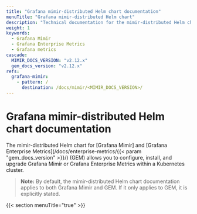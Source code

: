 ```yaml
---
title: "Grafana mimir-distributed Helm chart documentation"
menuTitle: "Grafana mimir-distributed Helm chart"
description: "Technical documentation for the mimir-distributed Helm chart"
weight: 1
keywords:
  - Grafana Mimir
  - Grafana Enterprise Metrics
  - Grafana metrics
cascade:
  MIMIR_DOCS_VERSION: "v2.12.x"
  gem_docs_version: "v2.12.x"
refs:
  grafana-mimir:
    - pattern: /
      destination: /docs/mimir/<MIMIR_DOCS_VERSION>/
---
```


# Grafana mimir-distributed Helm chart documentation

The mimir-distributed Helm chart for [Grafana Mimir] and [Grafana Enterprise Metrics](/docs/enterprise-metrics/{{< param "gem_docs_version" >}}/) (GEM) allows you to configure, install, and upgrade Grafana Mimir or Grafana Enterprise Metrics within a Kubernetes cluster.

> **Note:** By default, the mimir-distributed Helm chart documentation applies to both Grafana Mimir and GEM. If it only applies to GEM, it is explicitly stated.

{{< section menuTitle="true" >}}
